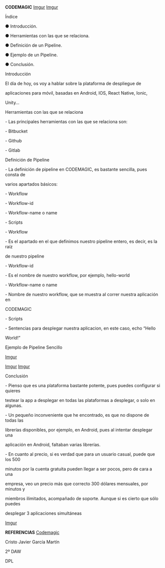 ﻿

**CODEMAGIC**
[Imgur](https://github.com/CristoJGM2612/git/blob/main/codemagic/images_codemagic/Captura-2.PNG)
[Imgur](https://github.com/CristoJGM2612/git/blob/main/codemagic/images_codemagic/Captura-3.PNG)



Índice

● Introducción.

● Herramientas con las que se relaciona.

● Definición de un Pipeline.

● Ejemplo de un Pipeline.

● Conclusión.






Introducción

El día de hoy, os voy a hablar sobre la plataforma de despliegue de

aplicaciones para móvil, basadas en Android, IOS, React Native, Ionic,

Unity…






Herramientas con las que se relaciona

\- Las principales herramientas con las que se relaciona son:

\- Bitbucket

\- Github

\- Gitlab







Definición de Pipeline

\- La definición de pipeline en CODEMAGIC, es bastante sencilla, pues consta de

varios apartados básicos:

\- Workflow

\- Workflow-id

\- Workflow-name o name

\- Scripts

\- Workflow

\- Es el apartado en el que definimos nuestro pipeline entero, es decir, es la raíz

de nuestro pipeline

\- Workflow-id

\- Es el nombre de nuestro workflow, por ejemplo, hello-world

\- Workflow-name o name

\- Nombre de nuestro workflow, que se muestra al correr nuestra aplicación en

CODEMAGIC

\- Scripts

\- Sentencias para desplegar nuestra aplicacion, en este caso, echo “Hello

World!”






Ejemplo de Pipeline Sencillo

[Imgur](https://github.com/CristoJGM2612/git/blob/main/codemagic/images_codemagic/Captura-1.PNG)

[Imgur](https://github.com/CristoJGM2612/git/blob/main/codemagic/images_codemagic/Captura-6.PNG)
[Imgur](https://github.com/CristoJGM2612/git/blob/main/codemagic/images_codemagic/Captura.PNG)


Conclusión

\- Pienso que es una plataforma bastante potente, pues puedes configurar si quieres

testear la app a desplegar en todas las plataformas a desplegar, o solo en algunas.

\- Un pequeño inconveniente que he encontrado, es que no dispone de todas las

librerías disponibles, por ejemplo, en Android, pues al intentar desplegar una

aplicación en Android, faltaban varias librerías.

\- En cuanto al precio, si es verdad que para un usuario casual, puede que los 500

minutos por la cuenta gratuita pueden llegar a ser pocos, pero de cara a una

empresa, veo un precio más que correcto 300 dólares mensuales, por minutos y

miembros ilimitados, acompañado de soporte. Aunque si es cierto que sólo puedes

desplegar 3 aplicaciones simultáneas

[Imgur](https://github.com/CristoJGM2612/git/blob/main/codemagic/images_codemagic/Captura-7.PNG)



**REFERENCIAS**
[Codemagic](https://docs.codemagic.io)


Cristo Javier García Martín

2º DAW

DPL

